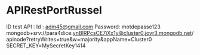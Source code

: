 # APIRestPortRussel
ID test API : 
Id : adm45@gmail.com
Password: motdepasse123 
mongodb+srv://para4dice:ynBlRPcsCE7iXx1y@cluster0.jovr3.mongodb.net/apinode?retryWrites=true&w=majority&appName=Cluster0
SECRET_KEY=MySecretKey1414
